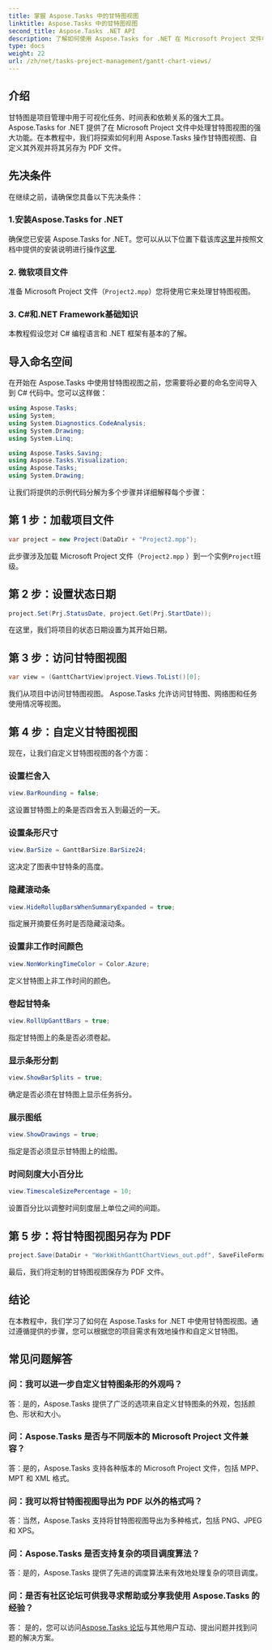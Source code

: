```yaml
---
title: 掌握 Aspose.Tasks 中的甘特图视图
linktitle: Aspose.Tasks 中的甘特图视图
second_title: Aspose.Tasks .NET API
description: 了解如何使用 Aspose.Tasks for .NET 在 Microsoft Project 文件中自定义甘特图视图。高效项目管理的分步指南。
type: docs
weight: 22
url: /zh/net/tasks-project-management/gantt-chart-views/
---
```

## 介绍
甘特图是项目管理中用于可视化任务、时间表和依赖关系的强大工具。 Aspose.Tasks for .NET 提供了在 Microsoft Project 文件中处理甘特图视图的强大功能。在本教程中，我们将探索如何利用 Aspose.Tasks 操作甘特图视图、自定义其外观并将其另存为 PDF 文件。
## 先决条件
在继续之前，请确保您具备以下先决条件：
### 1.安装Aspose.Tasks for .NET
确保您已安装 Aspose.Tasks for .NET。您可以从以下位置下载该库[这里](https://releases.aspose.com/tasks/net/)并按照文档中提供的安装说明进行操作[这里](https://reference.aspose.com/tasks/net/).
### 2. 微软项目文件
准备 Microsoft Project 文件（`Project2.mpp`）您将使用它来处理甘特图视图。
### 3. C#和.NET Framework基础知识
本教程假设您对 C# 编程语言和 .NET 框架有基本的了解。
## 导入命名空间
在开始在 Aspose.Tasks 中使用甘特图视图之前，您需要将必要的命名空间导入到 C# 代码中。您可以这样做：

```csharp
using Aspose.Tasks;
using System;
using System.Diagnostics.CodeAnalysis;
using System.Drawing;
using System.Linq;

using Aspose.Tasks.Saving;
using Aspose.Tasks.Visualization;
using Aspose.Tasks;
using System.Drawing;
```

让我们将提供的示例代码分解为多个步骤并详细解释每个步骤：
## 第 1 步：加载项目文件
```csharp
var project = new Project(DataDir + "Project2.mpp");
```
此步骤涉及加载 Microsoft Project 文件（`Project2.mpp` ）到一个实例`Project`班级。
## 第 2 步：设置状态日期
```csharp
project.Set(Prj.StatusDate, project.Get(Prj.StartDate));
```
在这里，我们将项目的状态日期设置为其开始日期。
## 第 3 步：访问甘特图视图
```csharp
var view = (GanttChartView)project.Views.ToList()[0];
```
我们从项目中访问甘特图视图。 Aspose.Tasks 允许访问甘特图、网络图和任务使用情况等视图。
## 第 4 步：自定义甘特图视图
现在，让我们自定义甘特图视图的各个方面：
### 设置栏舍入
```csharp
view.BarRounding = false;
```
这设置甘特图上的条是否四舍五入到最近的一天。
### 设置条形尺寸
```csharp
view.BarSize = GanttBarSize.BarSize24;
```
这决定了图表中甘特条的高度。
### 隐藏滚动条
```csharp
view.HideRollupBarsWhenSummaryExpanded = true;
```
指定展开摘要任务时是否隐藏滚动条。
### 设置非工作时间颜色
```csharp
view.NonWorkingTimeColor = Color.Azure;
```
定义甘特图上非工作时间的颜色。
### 卷起甘特条
```csharp
view.RollUpGanttBars = true;
```
指定甘特图上的条是否必须卷起。
### 显示条形分割
```csharp
view.ShowBarSplits = true;
```
确定是否必须在甘特图上显示任务拆分。
### 展示图纸
```csharp
view.ShowDrawings = true;
```
指定是否必须显示甘特图上的绘图。
### 时间刻度大小百分比
```csharp
view.TimescaleSizePercentage = 10;
```
设置百分比以调整时间刻度层上单位之间的间距。
## 第 5 步：将甘特图视图另存为 PDF
```csharp
project.Save(DataDir + "WorkWithGanttChartViews_out.pdf", SaveFileFormat.Pdf);
```
最后，我们将定制的甘特图视图保存为 PDF 文件。
## 结论
在本教程中，我们学习了如何在 Aspose.Tasks for .NET 中使用甘特图视图。通过遵循提供的步骤，您可以根据您的项目需求有效地操作和自定义甘特图。
## 常见问题解答
### 问：我可以进一步自定义甘特图条形的外观吗？
答：是的，Aspose.Tasks 提供了广泛的选项来自定义甘特图条的外观，包括颜色、形状和大小。
### 问：Aspose.Tasks 是否与不同版本的 Microsoft Project 文件兼容？
答：是的，Aspose.Tasks 支持各种版本的 Microsoft Project 文件，包括 MPP、MPT 和 XML 格式。
### 问：我可以将甘特图视图导出为 PDF 以外的格式吗？
答：当然，Aspose.Tasks 支持将甘特图视图导出为多种格式，包括 PNG、JPEG 和 XPS。
### 问：Aspose.Tasks 是否支持复杂的项目调度算法？
答：是的，Aspose.Tasks 提供了先进的调度算法来有效地处理复杂的项目调度。
### 问：是否有社区论坛可供我寻求帮助或分享我使用 Aspose.Tasks 的经验？
答： 是的，您可以访问[Aspose.Tasks 论坛](https://forum.aspose.com/c/tasks/15)与其他用户互动、提出问题并找到问题的解决方案。